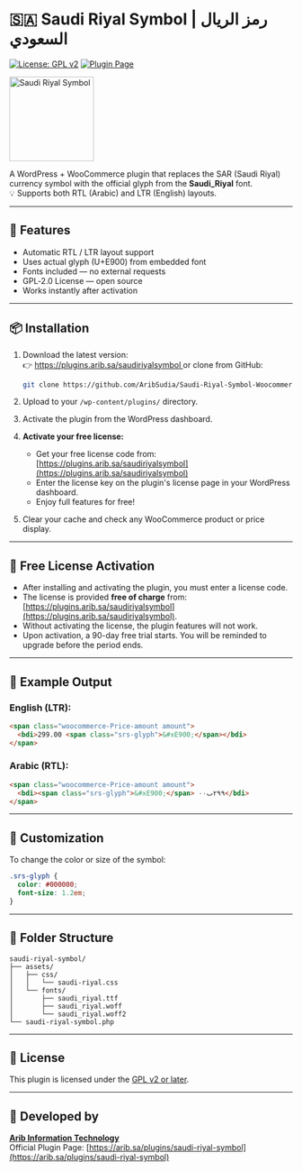 # 🇸🇦 Saudi Riyal Symbol | رمز الريال السعودي

[![License: GPL v2](https://img.shields.io/badge/license-GPL--2.0-blue.svg)](https://www.gnu.org/licenses/old-licenses/gpl-2.0.en.html)
[![Plugin Page](https://img.shields.io/badge/Official%20Page-arib.sa-blue)](https://plugins.arib.sa/saudiriyalsymbol)

<img src="[assets/images/Saudi_Riyal_Symbol-2.svg](https://github.com/AribSudia/Saudi-Riyal-Symbol-Woocommerce-WP-Plugin/blob/main/Saudi_Riyal_Symbol-2.svg)" alt="Saudi Riyal Symbol" width="150" />

A WordPress + WooCommerce plugin that replaces the SAR (Saudi Riyal) currency symbol with the official glyph from the **Saudi_Riyal** font.  
💡 Supports both RTL (Arabic) and LTR (English) layouts.

---

## 🌟 Features

- Automatic RTL / LTR layout support  
- Uses actual glyph (U+E900) from embedded font  
- Fonts included — no external requests  
- GPL‑2.0 License — open source  
- Works instantly after activation

---

## 📦 Installation

1. Download the latest version:  
   👉 [https://plugins.arib.sa/saudiriyalsymbol  ](https://plugins.arib.sa/saudiriyalsymbol)
   or clone from GitHub:
   ```bash
   git clone https://github.com/AribSudia/Saudi-Riyal-Symbol-Woocommerce-WP-Plugin.git
   ```

2. Upload to your `/wp-content/plugins/` directory.

3. Activate the plugin from the WordPress dashboard.

4. **Activate your free license:**
   - Get your free license code from: [https://plugins.arib.sa/saudiriyalsymbol](https://plugins.arib.sa/saudiriyalsymbol)
   - Enter the license key on the plugin's license page in your WordPress dashboard.
   - Enjoy full features for free!

5. Clear your cache and check any WooCommerce product or price display.

---

## 🧪 Free License Activation

- After installing and activating the plugin, you must enter a license code.
- The license is provided **free of charge** from: [https://plugins.arib.sa/saudiriyalsymbol](https://plugins.arib.sa/saudiriyalsymbol).
- Without activating the license, the plugin features will not work.
- Upon activation, a 90-day free trial starts. You will be reminded to upgrade before the period ends.

---

## 🧪 Example Output

### English (LTR):
```html
<span class="woocommerce-Price-amount amount">
  <bdi>299.00 <span class="srs-glyph">&#xE900;</span></bdi>
</span>
```

### Arabic (RTL):
```html
<span class="woocommerce-Price-amount amount">
  <bdi><span class="srs-glyph">&#xE900;</span> ٢٩٩ٮ٠٠</bdi>
</span>
```

---

## 🎨 Customization

To change the color or size of the symbol:
```css
.srs-glyph {
  color: #000000;
  font-size: 1.2em;
}
```

---

## 👢 Folder Structure
```
saudi-riyal-symbol/
├── assets/
│   ├── css/
│   │   └── saudi-riyal.css
│   └── fonts/
│       ├── saudi_riyal.ttf
│       ├── saudi_riyal.woff
│       └── saudi_riyal.woff2
└── saudi-riyal-symbol.php
```

---

## 📃 License

This plugin is licensed under the [GPL v2 or later](https://www.gnu.org/licenses/old-licenses/gpl-2.0.en.html).

---

## 🧐 Developed by

**[Arib Information Technology](https://arib.sa)**  
Official Plugin Page: [https://arib.sa/plugins/saudi-riyal-symbol](https://arib.sa/plugins/saudi-riyal-symbol)
